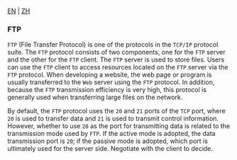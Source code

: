 [EN](./FTP.md) | [ZH](./FTP-zh.md)
### FTP



`FTP` (File Transfer Protocol) is one of the protocols in the `TCP/IP` protocol suite. The `FTP` protocol consists of two components, one for the `FTP` server and the other for the `FTP` client. The `FTP` server is used to store files. Users can use the `FTP` client to access resources located on the `FTP` server via the `FTP` protocol. When developing a website, the web page or program is usually transferred to the `Web` server using the `FTP` protocol. In addition, because the `FTP` transmission efficiency is very high, this protocol is generally used when transferring large files on the network.


By default, the `FTP` protocol uses the `20` and `21` ports of the `TCP` port, where `20` is used to transfer data and `21` is used to transmit control information. However, whether to use `20` as the port for transmitting data is related to the transmission mode used by `FTP`. If the active mode is adopted, the data transmission port is `20`; if the passive mode is adopted, which port is ultimately used for the server side. Negotiate with the client to decide.